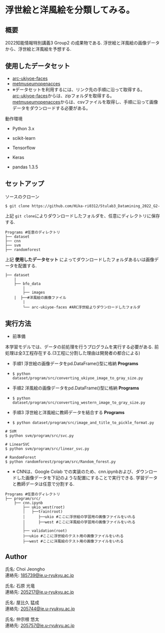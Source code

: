 # 浮世絵と洋風絵を分類してみる。

## 概要

2022知能情報特別講義3 Group2 の成果物である.
浮世絵と洋風絵の画像データから、浮世絵と洋風絵を予想する.

## 使用したデータセット

- [arc-ukiyoe-faces](https://github.com/rois-codh/arc-ukiyoe-faces/)
- [metmuseumopenacces](https://github.com/metmuseum/openaccess)
- ※データセットを利用するには、リンク先の手順に沿って取得する。  
 [arc-ukiyoe-faces](https://github.com/rois-codh/arc-ukiyoe-faces/)からは、zipフォルダを取得する。
[metmuseumopenacces](https://github.com/metmuseum/openaccess)からは、csvファイルを取得し、手順に沿って画像データをダウンロードする必要がある。

動作環境

- Python 3.x
- scikit-learn
- Tensorflow
- Keras

- pandas 1.3.5

## セットアップ

ソースのクローン

```$ git clone https://github.com/Hika-ri0312/Stulab3_Datamining_2022_G2- ```

上記 ```git clone```によりダウンロードしたフォルダを、任意にディレクトリに保存する.

```
Programs #任意のディレクトリ
├── dataset
├── cnn
├── svm
├── randomforest

```


上記 **使用したデータセット** によってダウンロードしたフォルダあるいは画像データを配置する.


```
├── dataset
    |
    ├── bfo_data
        |
        ├── images
	|  ├──#洋風絵の画像ファイル
        |
        └── arc-ukiyoe-faces #ARC浮世絵よりダウンロードしたフォルダ

```


## 実行方法

- 前準備

本学習モデルでは、データの前処理を行うプログラムを実行する必要がある.
前処理は全3工程存在する.(3工程に分割した理由は開発者の都合による)

- 手順1 浮世絵の画像データをpd.DataFrame()型に格納
**Programs**
- ```$ python dataset/program/src/converting_ukiyoe_image_to_gray_size.py ```

- 手順2 洋風絵の画像データをpd.DataFrame()型に格納
**Programs**
- ```$ python dataset/program/src/converting_western_image_to_gray_size.py ```

- 手順3 浮世絵と洋風絵に教師データを結合する
**Programs**
- ```$ python dataset/program/src/image_and_title_to_pickle_format.py ```


```
# SVM
$ python svm/program/src/svc.py
```

```
# LinearSVC
$ python svm/program/src/linear_svc.py
```

```
# RandomForest
$ python randomforest/program/src/Random_forest.py
```

- ※ CNNは、Google Colab での実装のため、cnn.ipynbおよび、ダウンロードした画像データを下記のような配置にすることで実行できる.
学習データと教師データは任意で分割する.

```
Programs #任意のディレクトリ
├── program/src/
    ├── cnn.ipynb
        ├── ukio_west(root)
        │   ├──train(root)
        │      ├──ukio #ここに浮世絵の学習用の画像ファイルをいれる
        │      ├──west #ここに洋風絵の学習用の画像ファイルをいれる
        │
        ├── validation(root)
	    ├──ukio #ここに浮世絵のテスト用の画像ファイルをいれる
	    ├──west #ここに洋風絵のテスト用の画像ファイルをいれる
```

## Author

氏名: Choi Jeongho  
連絡先: 185739@ie.u-ryukyu.ac.jp

氏名: 石原 光竜  
連絡先: 205217@ie.u-ryukyu.ac.jp

氏名: 屋比久 猛成  
連絡先: 205744@ie.u-ryukyu.ac.jp

氏名: 仲宗根 悠太  
連絡先: 205757@ie.u-ryukyu.ac.jp
